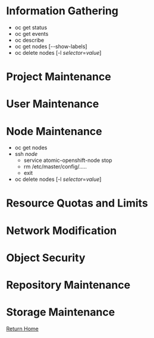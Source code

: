 <!-- TITLE: Command Reference -->
<!-- SUBTITLE: Common Commands and Procedures -->

# Information Gathering
* oc get status
* oc get events
* oc describe
* oc get nodes [--show-labels]
* oc delete nodes [-l *selector*=*value*]
# Project Maintenance
# User Maintenance
# Node Maintenance
* oc get nodes
* ssh *node*
	* service atomic-openshift-node stop
	* rm /etc/master/config/.....
	* exit 
* oc delete nodes [-l *selector*=*value*]

# Resource Quotas and Limits
# Network Modification
# Object Security 
# Repository Maintenance
# Storage Maintenance

[Return Home](home)